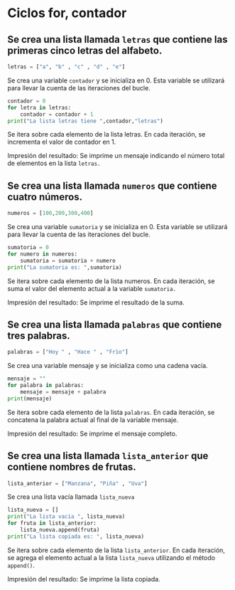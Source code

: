 # Ciclos for, contador
## Se crea una lista llamada `letras` que contiene las primeras cinco letras del alfabeto.
```python
letras = ["a", "b" , "c" , "d" , "e"]
```
Se crea una variable `contador` y se inicializa en 0. Esta variable se utilizará para llevar la cuenta de las iteraciones del bucle.

```python
contador = 0
for letra in letras:
    contador = contador + 1
print("La lista letras tiene ",contador,"letras")
```
Se itera sobre cada elemento de la lista letras. En cada iteración, se incrementa el valor de contador en 1.

Impresión del resultado: Se imprime un mensaje indicando el número total de elementos en la lista `letras.`

## Se crea una lista llamada `numeros` que contiene cuatro números.
```python
numeros = [100,200,300,400]
```
Se crea una variable `sumatoria` y se inicializa en 0. Esta variable se utilizará para llevar la cuenta de las iteraciones del bucle.
```python
sumatoria = 0
for numero in numeros:
    sumatoria = sumatoria + numero
print("La sumatoria es: ",sumatoria)
```
Se itera sobre cada elemento de la lista numeros. En cada iteración, se suma el valor del elemento actual a la variable `sumatoria.`

Impresión del resultado: Se imprime el resultado de la suma.

## Se crea una lista llamada `palabras` que contiene tres palabras.
```python
palabras = ["Hoy " , "Hace " , "Frìo"]
```
Se crea una variable mensaje y se inicializa como una cadena vacía.
```python
mensaje = ""
for palabra in palabras:
    mensaje = mensaje + palabra
print(mensaje)
```
Se itera sobre cada elemento de la lista `palabras`. En cada iteración, se concatena la palabra actual al final de la variable mensaje.

Impresión del resultado: Se imprime el mensaje completo.

## Se crea una lista llamada `lista_anterior` que contiene nombres de frutas.
```python
lista_anterior = ["Manzana", "Piña" , "Uva"]
```
Se crea una lista vacía llamada `lista_nueva`
```python
lista_nueva = []
print("La lista vacia ", lista_nueva)
for fruta in lista_anterior:
    lista_nueva.append(fruta)
print("La lista copiada es: ", lista_nueva)
```
Se itera sobre cada elemento de la lista `lista_anterior`. En cada iteración, se agrega el elemento actual a la lista `lista_nueva` utilizando el método `append()`.

Impresión del resultado: Se imprime la lista copiada.

